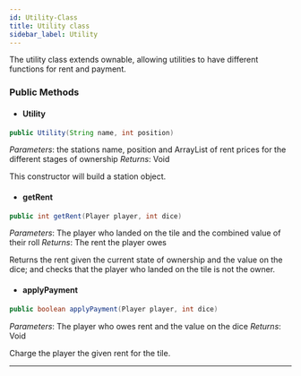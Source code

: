 ```yaml
---
id: Utility-Class
title: Utility class
sidebar_label: Utility
---
```


The utility class extends ownable, allowing utilities to have different functions for rent and payment.

### Public Methods 
- #### Utility
```java
public Utility(String name, int position)
```
*Parameters*: the stations name, position and ArrayList of rent prices for the different stages of ownership
*Returns*: Void

This constructor will build a station object. 

- #### getRent
```java
public int getRent(Player player, int dice)
```
*Parameters*: The player who landed on the tile and the combined value of their roll
*Returns*: The rent the player owes

Returns the rent given the current state of ownership and the value on the dice; and checks that the player who landed on the tile is not the owner. 

- #### applyPayment
```java
public boolean applyPayment(Player player, int dice)
```
*Parameters*: The player who owes rent and the value on the dice
*Returns*: Void

Charge the player the given rent for the tile.

---
